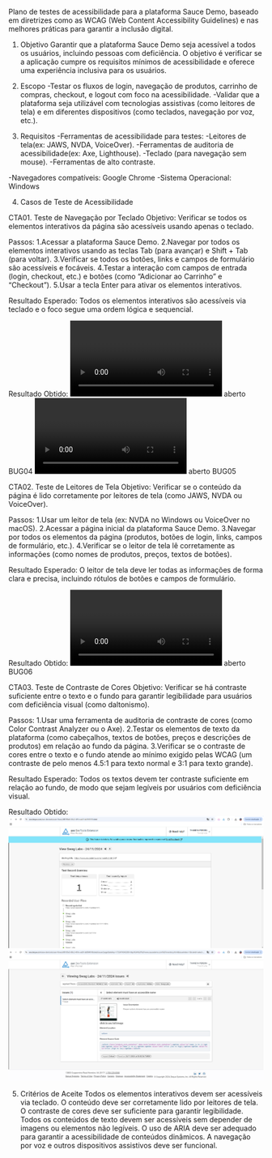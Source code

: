Plano de testes de acessibilidade para a plataforma Sauce Demo, baseado em diretrizes como as WCAG (Web Content Accessibility Guidelines) e nas melhores práticas para garantir a inclusão digital.

1. Objetivo
Garantir que a plataforma Sauce Demo seja acessível a todos os usuários, incluindo pessoas com deficiência. O objetivo é verificar se a aplicação cumpre os requisitos mínimos de acessibilidade e oferece uma experiência inclusiva para os usuários.

2. Escopo
-Testar os fluxos de login, navegação de produtos, carrinho de compras, checkout, e logout com foco na acessibilidade.
-Validar que a plataforma seja utilizável com tecnologias assistivas (como leitores de tela) e em diferentes dispositivos (como teclados, navegação por voz, etc.).

3. Requisitos
-Ferramentas de acessibilidade para testes: 
  -Leitores de tela(ex: JAWS, NVDA, VoiceOver).
  -Ferramentas de auditoria de acessibilidade(ex: Axe, Lighthouse).
  -Teclado (para navegação sem mouse).
  -Ferramentas de alto contraste.
  
-Navegadores compatíveis: Google Chrome
-Sistema Operacional: Windows

4. Casos de Teste de Acessibilidade

CTA01. Teste de Navegação por Teclado
Objetivo: Verificar se todos os elementos interativos da página são acessíveis usando apenas o teclado.

Passos:
  1.Acessar a plataforma Sauce Demo.
  2.Navegar por todos os elementos interativos usando as teclas Tab (para avançar) e Shift + Tab (para voltar).
  3.Verificar se todos os botões, links e campos de formulário são acessíveis e focáveis.
  4.Testar a interação com campos de entrada (login, checkout, etc.) e botões (como “Adicionar ao Carrinho” e “Checkout”).
  5.Usar a tecla Enter para ativar os elementos interativos.

Resultado Esperado: Todos os elementos interativos são acessíveis via teclado e o foco segue uma ordem lógica e sequencial.

Resultado Obtido:
<video controls src="Evidencias/20241124-1835-27.1246403.mp4" title="LoginFailTab"></video> aberto BUG04
<video controls src="Evidencias/20241124-1840-06.4764660.mp4" title="ondeclica"></video> aberto BUG05

CTA02. Teste de Leitores de Tela
Objetivo: Verificar se o conteúdo da página é lido corretamente por leitores de tela (como JAWS, NVDA ou VoiceOver).

Passos:
  1.Usar um leitor de tela (ex: NVDA no Windows ou VoiceOver no macOS).
  2.Acessar a página inicial da plataforma Sauce Demo.
  3.Navegar por todos os elementos da página (produtos, botões de login, links, campos de formulário, etc.).
  4.Verificar se o leitor de tela lê corretamente as informações (como nomes de produtos, preços, textos de botões).

Resultado Esperado: O leitor de tela deve ler todas as informações de forma clara e precisa, incluindo rótulos de botões e campos de formulário.

Resultado Obtido:
<video controls src="Evidencias/20241124-1844-13.9553836.mp4" title="LeitorPessimo"></video> aberto BUG06

CTA03. Teste de Contraste de Cores
Objetivo: Verificar se há contraste suficiente entre o texto e o fundo para garantir legibilidade para usuários com deficiência visual (como daltonismo).

Passos:
  1.Usar uma ferramenta de auditoria de contraste de cores (como Color Contrast Analyzer ou o Axe).
  2.Testar os elementos de texto da plataforma (como cabeçalhos, textos de botões, preços e descrições de produtos) em relação ao fundo da página.
  3.Verificar se o contraste de cores entre o texto e o fundo atende ao mínimo exigido pelas WCAG (um contraste de pelo menos 4.5:1 para texto normal e 3:1 para texto grande).

Resultado Esperado: Todos os textos devem ter contraste suficiente em relação ao fundo, de modo que sejam legíveis por usuários com deficiência visual.

Resultado Obtido:
![Resultadoaxe1](Evidencias/image-24.png)
![Resultadoaxe2](Evidencias/image-25.png)

<!-- CTA04. Teste de Uso de ARIA (Accessible Rich Internet Applications)**
Objetivo: Verificar se a aplicação utiliza corretamente as propriedades ARIA para melhorar a acessibilidade de elementos dinâmicos, como menus, formulários e carrosséis de produtos.

Passos:
  1.Usar uma ferramenta como o Axe ou Lighthouse para auditar a página.
  2.Verificar se os elementos interativos (como botões de "Adicionar ao Carrinho", menus de navegação e campos de entrada de dados) possuem as propriedades ARIA apropriadas.
  3.Testar os comportamentos dinâmicos (como adicionar/remover produtos do carrinho ou avançar para o checkout) para garantir que sejam anunciados corretamente pelo leitor de tela.

Resultado Esperado: Os elementos interativos devem ser descritos adequadamente para tecnologias assistivas, e a navegação dinâmica deve ser anunciada.

Resultado Obtido:

CTA05. Teste de Foco Visível
Objetivo: Verificar se o foco dos elementos interativos (botões, campos de formulário, links) é visível ao navegar com o teclado.

Passos:
  1.Usar apenas o teclado para navegar pela página (com as teclas Tab e Shift + Tab).
  2.Verificar se o foco é visível para os elementos interativos (botões, campos de texto, links).
  3.Verificar se o foco tem contraste suficiente para ser facilmente identificado, com um estilo visual claro, como uma borda ou uma mudança de cor.

Resultado Esperado: O foco dos elementos interativos deve ser visível durante toda a navegação.

Resultado Obtido:

CTA06. Teste de Conteúdo em Texto Simples**
Objetivo: Garantir que o conteúdo da plataforma esteja disponível em formato acessível para tecnologias assistivas, como leitores de tela.

Passos:
  1.Acessar a página inicial e navegar pelos produtos e seções da plataforma.
  2.Verificar se o conteúdo está em formato de texto e não em imagens de texto (quando o texto puder ser lido, deve ser fornecido como texto, e não apenas como imagem).
  3.Verificar a legibilidade do conteúdo textual.

Resultado Esperado: Todo o conteúdo relevante deve ser fornecido como texto simples, sem depender exclusivamente de imagens ou elementos não legíveis por leitores de tela.

CTA07. Teste de Navegação por Voz (Voice Control)**
Objetivo: Verificar se a navegação da plataforma é possível por comandos de voz.

Passos:
  1.Ativar o comando de voz no dispositivo (ex: Assistente de Voz no Windows ou Voice Control no macOS).
  2.Tentar realizar ações comuns usando comandos de voz, como "Ir para o carrinho", "Adicionar ao carrinho", "Login" e "Finalizar compra".

Resultado Esperado: As principais funcionalidades devem ser acessíveis por comandos de voz, permitindo uma navegação completa e funcional.

CTA08. Teste de Alternativas Textuais para Imagens**
Objetivo: Verificar se todas as imagens possuem alternativas textuais (atributo alt) adequadas.

Passos:
  1.Usar uma ferramenta de auditoria de acessibilidade (como Axe ou Lighthouse) para verificar se todas as imagens possuem texto alternativo.
  2.Examinar se as imagens relevantes para a navegação e compra (como as fotos dos produtos) têm descrições precisas.

Resultado Esperado: Todas as imagens relevantes possuem descrições alternativas (alt text), permitindo que usuários com deficiência visual compreendam o conteúdo. -->

5. Critérios de Aceite
Todos os elementos interativos devem ser acessíveis via teclado.
O conteúdo deve ser corretamente lido por leitores de tela.
O contraste de cores deve ser suficiente para garantir legibilidade.
Todos os conteúdos de texto devem ser acessíveis sem depender de imagens ou elementos não legíveis.
O uso de ARIA deve ser adequado para garantir a acessibilidade de conteúdos dinâmicos.
A navegação por voz e outros dispositivos assistivos deve ser funcional.

